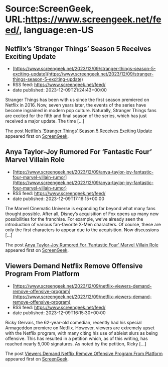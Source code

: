 # Source:ScreenGeek, URL:https://www.screengeek.net/feed/, language:en-US

## Netflix’s ‘Stranger Things’ Season 5 Receives Exciting Update
 - [https://www.screengeek.net/2023/12/09/stranger-things-season-5-exciting-update](https://www.screengeek.net/2023/12/09/stranger-things-season-5-exciting-update)
 - RSS feed: https://www.screengeek.net/feed/
 - date published: 2023-12-09T21:24:43+00:00

<p>Stranger Things has been with us since the first season premiered on Netflix in 2016. Now, seven years later, the events of the series have become ingrained in modern pop culture. Naturally, Stranger Things fans are excited for the fifth and final season of the series, which has just received a major update. The time [...]</p>
<p>The post <a href="https://www.screengeek.net/2023/12/09/stranger-things-season-5-exciting-update/">Netflix&#8217;s &#8216;Stranger Things&#8217; Season 5 Receives Exciting Update</a> appeared first on <a href="https://www.screengeek.net">ScreenGeek</a>.</p>

## Anya Taylor-Joy Rumored For ‘Fantastic Four’ Marvel Villain Role
 - [https://www.screengeek.net/2023/12/09/anya-taylor-joy-fantastic-four-marvel-villain-rumor](https://www.screengeek.net/2023/12/09/anya-taylor-joy-fantastic-four-marvel-villain-rumor)
 - RSS feed: https://www.screengeek.net/feed/
 - date published: 2023-12-09T17:16:15+00:00

<p>The Marvel Cinematic Universe is expanding far beyond what many fans thought possible. After all, Disney&#8217;s acquisition of Fox opens up many new possibilities for the franchise. For example, we&#8217;ve already seen the introduction of various fan-favorite X-Men characters. Of course, these are only the first characters to appear due to the acquisition. Now discussions [...]</p>
<p>The post <a href="https://www.screengeek.net/2023/12/09/anya-taylor-joy-fantastic-four-marvel-villain-rumor/">Anya Taylor-Joy Rumored For &#8216;Fantastic Four&#8217; Marvel Villain Role</a> appeared first on <a href="https://www.screengeek.net">ScreenGeek</a>.</p>

## Viewers Demand Netflix Remove Offensive Program From Platform
 - [https://www.screengeek.net/2023/12/09/netflix-viewers-demand-remove-offensive-program](https://www.screengeek.net/2023/12/09/netflix-viewers-demand-remove-offensive-program)
 - RSS feed: https://www.screengeek.net/feed/
 - date published: 2023-12-09T16:15:30+00:00

<p>Ricky Gervais, the 62-year-old comedian, recently had his special Armageddon premiere on Netflix. However, viewers are extremely upset with the Netflix program, with many citing his use of ableist slurs as being offensive. This has resulted in a petition which, as of this writing, has reached nearly 5,000 signatures. As noted by the petition, Ricky [...]</p>
<p>The post <a href="https://www.screengeek.net/2023/12/09/netflix-viewers-demand-remove-offensive-program/">Viewers Demand Netflix Remove Offensive Program From Platform</a> appeared first on <a href="https://www.screengeek.net">ScreenGeek</a>.</p>

